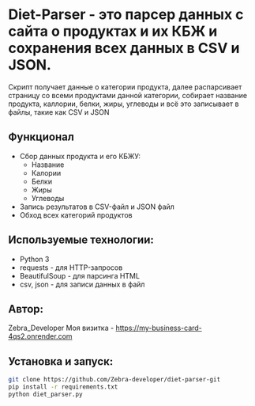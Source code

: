 # Diet-Parser - это парсер данных с сайта о продуктах и их КБЖ и сохранения всех данных в CSV и JSON.

Скрипт получает данные о категории продукта, далее распарсивает страницу со всеми продуктами данной категории, собирает название продукта, каллории, белки, жиры, углеводы 
и всё это записывает в файлы, такие как CSV и JSON

## Функционал
- Сбор данных продукта и его КБЖУ:
	- Название
	- Калории 
	- Белки
	- Жиры
	- Углеводы  
- Запись результатов в CSV-файл и JSON файл
- Обход всех категорий продуктов

## Используемые технологии:
- Python 3
- requests - для HTTP-запросов
- BeautifulSoup - для парсинга HTML
- csv, json - для записи данных в файл

## Автор:
Zebra_Developer
Моя визитка - https://my-business-card-4qs2.onrender.com

## Установка и запуск:

```bash
git clone https://github.com/Zebra-developer/diet-parser-git
pip install -r requirements.txt
python diet_parser.py
